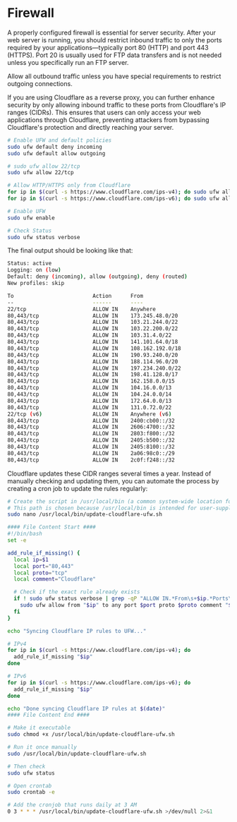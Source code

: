 # Firewall

A properly configured firewall is essential for server security. After your web server is running, you should restrict inbound traffic to only the ports required by your applications—typically port 80 (HTTP) and port 443 (HTTPS). Port 20 is usually used for FTP data transfers and is not needed unless you specifically run an FTP server.

Allow all outbound traffic unless you have special requirements to restrict outgoing connections.

If you are using Cloudflare as a reverse proxy, you can further enhance security by only allowing inbound traffic to these ports from Cloudflare's IP ranges (CIDRs). This ensures that users can only access your web applications through Cloudflare, preventing attackers from bypassing Cloudflare's protection and directly reaching your server.

```bash
# Enable UFW and default policies
sudo ufw default deny incoming
sudo ufw default allow outgoing

# sudo ufw allow 22/tcp
sudo ufw allow 22/tcp

# Allow HTTP/HTTPS only from Cloudflare
for ip in $(curl -s https://www.cloudflare.com/ips-v4); do sudo ufw allow from $ip to any port 80,443 proto tcp; done # IPv4
for ip in $(curl -s https://www.cloudflare.com/ips-v6); do sudo ufw allow from $ip to any port 80,443 proto tcp; done # IPv6

# Enable UFW
sudo ufw enable

# Check Status
sudo ufw status verbose
```

The final output should be looking like that:

```bash
Status: active
Logging: on (low)
Default: deny (incoming), allow (outgoing), deny (routed)
New profiles: skip

To                         Action      From
--                         ------      ----
22/tcp                     ALLOW IN    Anywhere
80,443/tcp                 ALLOW IN    173.245.48.0/20
80,443/tcp                 ALLOW IN    103.21.244.0/22
80,443/tcp                 ALLOW IN    103.22.200.0/22
80,443/tcp                 ALLOW IN    103.31.4.0/22
80,443/tcp                 ALLOW IN    141.101.64.0/18
80,443/tcp                 ALLOW IN    108.162.192.0/18
80,443/tcp                 ALLOW IN    190.93.240.0/20
80,443/tcp                 ALLOW IN    188.114.96.0/20
80,443/tcp                 ALLOW IN    197.234.240.0/22
80,443/tcp                 ALLOW IN    198.41.128.0/17
80,443/tcp                 ALLOW IN    162.158.0.0/15
80,443/tcp                 ALLOW IN    104.16.0.0/13
80,443/tcp                 ALLOW IN    104.24.0.0/14
80,443/tcp                 ALLOW IN    172.64.0.0/13
80,443/tcp                 ALLOW IN    131.0.72.0/22
22/tcp (v6)                ALLOW IN    Anywhere (v6)
80,443/tcp                 ALLOW IN    2400:cb00::/32
80,443/tcp                 ALLOW IN    2606:4700::/32
80,443/tcp                 ALLOW IN    2803:f800::/32
80,443/tcp                 ALLOW IN    2405:b500::/32
80,443/tcp                 ALLOW IN    2405:8100::/32
80,443/tcp                 ALLOW IN    2a06:98c0::/29
80,443/tcp                 ALLOW IN    2c0f:f248::/32
```

Cloudflare updates these CIDR ranges several times a year. Instead of manually checking and updating them, you can automate the process by creating a cron job to update the rules regularly:

```bash
# Create the script in /usr/local/bin (a common system-wide location for custom executables)
# This path is chosen because /usr/local/bin is intended for user-supplied scripts and binaries that are not managed by the system's package manager, making it an ideal place for utilities like this that should be accessible to all users and available to cron without issues.
sudo nano /usr/local/bin/update-cloudflare-ufw.sh

#### File Content Start ####
#!/bin/bash
set -e

add_rule_if_missing() {
  local ip=$1
  local port="80,443"
  local proto="tcp"
  local comment="Cloudflare"

  # Check if the exact rule already exists
  if ! sudo ufw status verbose | grep -qP "ALLOW IN.*From\s+$ip.*Ports\s+$port.*Proto\s+$proto"; then
    sudo ufw allow from "$ip" to any port $port proto $proto comment "$comment"
  fi
}

echo "Syncing Cloudflare IP rules to UFW..."

# IPv4
for ip in $(curl -s https://www.cloudflare.com/ips-v4); do
  add_rule_if_missing "$ip"
done

# IPv6
for ip in $(curl -s https://www.cloudflare.com/ips-v6); do
  add_rule_if_missing "$ip"
done

echo "Done syncing Cloudflare IP rules at $(date)"
#### File Content End ####

# Make it executable
sudo chmod +x /usr/local/bin/update-cloudflare-ufw.sh

# Run it once manually
sudo /usr/local/bin/update-cloudflare-ufw.sh

# Then check
sudo ufw status

# Open crontab
sudo crontab -e

# Add the cronjob that runs daily at 3 AM
0 3 * * * /usr/local/bin/update-cloudflare-ufw.sh >/dev/null 2>&1
```